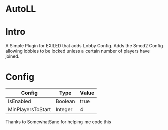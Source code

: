 # AutoLL

<h1>Intro</h1>
A Simple Plugin for EXILED that adds Lobby Config.
Adds the Smod2 Config allowing lobbies to be locked unless a certain number of players have joined.

<h1>Config</h1>

| Config  | Type | Value |
| ------------- | ------------- | ------------- |
| IsEnabled  | Boolean  | true  |
| MinPlayersToStart  | Integer  | 4  |

Thanks to SomewhatSane for helping me code this